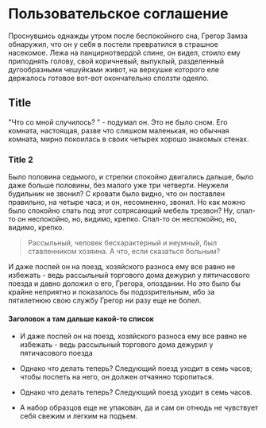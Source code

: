 # Пользовательское соглашение

Проснувшись однажды утром после беспокойного сна, Грегор Замза обнаружил, что он у себя в постели превратился в страшное насекомое. Лежа на панцирнотвердой спине, он видел, стоило ему приподнять голову, свой коричневый, выпуклый, разделенный дугообразными чешуйками живот, на верхушке которого еле держалось готовое вот-вот окончательно сползти одеяло.

## Title

"Что со мной случилось? " - подумал он. Это не было сном. Его комната, настоящая, разве что слишком маленькая, но обычная комната, мирно покоилась в своих четырех хорошо знакомых стенах.

### Title 2

Было половина седьмого, и стрелки спокойно двигались дальше, было даже больше половины, без малого уже три четверти. Неужели будильник не звонил? С кровати было видно, что он поставлен правильно, на четыре часа; и он, несомненно, звонил. Но как можно было спокойно спать под этот сотрясающий мебель трезвон? Ну, спал-то он неспокойно, но, видимо, крепко. Спал-то он неспокойно, но, видимо, крепко.

> Рассыльный, человек бесхарактерный и неумный, был ставленником хозяина. А что, если сказаться больным?

И даже поспей он на поезд, хозяйского разноса ему все равно не избежать - ведь рассыльный торгового дома дежурил у пятичасового поезда и давно доложил о его, Грегора, опоздании. Но это было бы крайне неприятно и показалось бы подозрительным, ибо за пятилетнюю свою службу Грегор ни разу еще не болел.

#### Заголовок а там дальше какой-то список

- И даже поспей он на поезд, хозяйского разноса ему все равно не избежать - ведь рассыльный торгового дома дежурил у пятичасового поезда

- Однако что делать теперь? Следующий поезд уходит в семь часов; чтобы поспеть на него, он должен отчаянно торопиться.

- Однако что делать теперь? Следующий поезд уходит в семь часов.

- А набор образцов еще не упакован, да и сам он отнюдь не чувствует себя свежим и легким на подъем.
